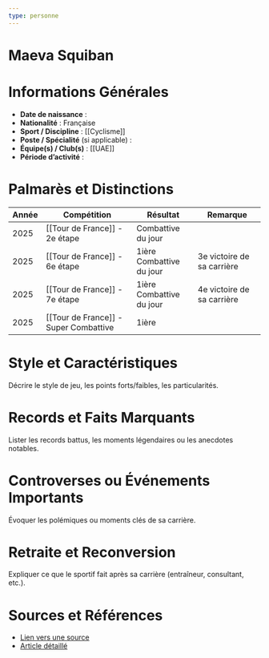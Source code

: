```yaml
---
type: personne
---
```


# Maeva Squiban

# Informations Générales
- **Date de naissance** :  
- **Nationalité** :  Française
- **Sport / Discipline** :  [[Cyclisme]]
- **Poste / Spécialité** (si applicable) :  
- **Équipe(s) / Club(s)** :  [[UAE]]
- **Période d’activité** :  

# Palmarès et Distinctions
| Année | Compétition                           | Résultat                    | Remarque                   |
| ----- | ------------------------------------- | --------------------------- | -------------------------- |
| 2025  | [[Tour de France]] - 2e étape         | Combattive du jour          |                            |
| 2025  | [[Tour de France]] - 6e étape         | 1ière<br>Combattive du jour | 3e victoire de sa carrière |
| 2025  | [[Tour de France]] - 7e étape         | 1ière<br>Combattive du jour | 4e victoire de sa carrière |
| 2025  | [[Tour de France]] - Super Combattive | 1ière                       |                            |

# Style et Caractéristiques
Décrire le style de jeu, les points forts/faibles, les particularités.

# Records et Faits Marquants
Lister les records battus, les moments légendaires ou les anecdotes notables.

# Controverses ou Événements Importants
Évoquer les polémiques ou moments clés de sa carrière.

# Retraite et Reconversion
Expliquer ce que le sportif fait après sa carrière (entraîneur, consultant, etc.).

# Sources et Références
- [Lien vers une source](#)
- [Article détaillé](#)
